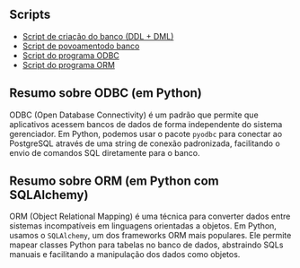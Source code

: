 ## Scripts

- [Script de criação do banco (DDL + DML)](../t01/tarefa01-create.sql)
- [Script de povoamentodo banco](../t01/tarefa01-inserts.sql)
- [Script do programa ODBC](./odbc_program.py)
- [Script do programa ORM](./orm_program.py)

## Resumo sobre ODBC (em Python)
ODBC (Open Database Connectivity) é um padrão que permite que aplicativos acessem bancos de dados de forma independente do sistema gerenciador. Em Python, podemos usar o pacote `pyodbc` para conectar ao PostgreSQL através de uma string de conexão padronizada, facilitando o envio de comandos SQL diretamente para o banco.

## Resumo sobre ORM (em Python com SQLAlchemy)
ORM (Object Relational Mapping) é uma técnica para converter dados entre sistemas incompatíveis em linguagens orientadas a objetos. Em Python, usamos o `SQLAlchemy`, um dos frameworks ORM mais populares. Ele permite mapear classes Python para tabelas no banco de dados, abstraindo SQLs manuais e facilitando a manipulação dos dados como objetos.
